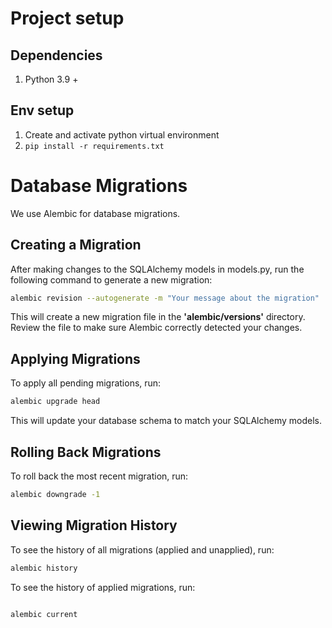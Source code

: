# Project setup

## Dependencies

1. Python 3.9 +

## Env setup

1. Create and activate python virtual environment
2. `pip install -r requirements.txt`


# Database Migrations

We use Alembic for database migrations.

## Creating a Migration

After making changes to the SQLAlchemy models in models.py, run the following command to generate a new migration:

```bash
alembic revision --autogenerate -m "Your message about the migration"
```

This will create a new migration file in the **'alembic/versions'** directory. Review the file to make sure Alembic correctly detected your changes.

## Applying Migrations

To apply all pending migrations, run:

```bash
alembic upgrade head
```

This will update your database schema to match your SQLAlchemy models.

## Rolling Back Migrations

To roll back the most recent migration, run:

```bash
alembic downgrade -1
```

## Viewing Migration History

To see the history of all migrations (applied and unapplied), run:

```bash
alembic history
```

To see the history of applied migrations, run:

```bash

alembic current
```
